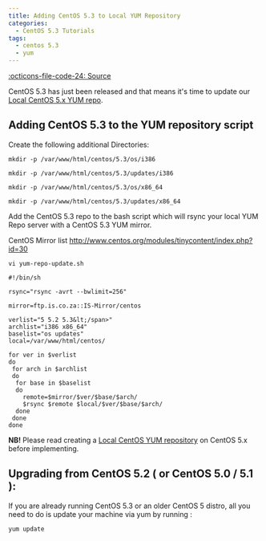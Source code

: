 ```yaml
---
title: Adding CentOS 5.3 to Local YUM Repository
categories:
  - CentOS 5.3 Tutorials
tags:
  - centos 5.3
  - yum
---
```

[:octicons-file-code-24: Source](https://github.com/georgerushby/how2centos.com/blob/main/docs/adding-centos-5-3-to-a-local-yum-repository.md)

CentOS 5.3 has just been released and that means it's time to update our [Local CentOS 5.x YUM repo](http://www.how2centos.com/creating-a-local-yum-repository-on-centos-5x/).

## Adding CentOS 5.3 to the YUM repository script

Create the following additional Directories:

```
mkdir -p /var/www/html/centos/5.3/os/i386
```
```
mkdir -p /var/www/html/centos/5.3/updates/i386
```
```
mkdir -p /var/www/html/centos/5.3/os/x86_64
```
```
mkdir -p /var/www/html/centos/5.3/updates/x86_64
```

Add the CentOS 5.3 repo to the bash script which will rsync your local YUM Repo server with a CentOS 5.3 YUM mirror.

CentOS Mirror list <http://www.centos.org/modules/tinycontent/index.php?id=30>

```
vi yum-repo-update.sh
```

```
#!/bin/sh

rsync="rsync -avrt --bwlimit=256"

mirror=ftp.is.co.za::IS-Mirror/centos

verlist="5 5.2 5.3&lt;/span>"
archlist="i386 x86_64"
baselist="os updates"
local=/var/www/html/centos/

for ver in $verlist
do
 for arch in $archlist
 do
  for base in $baselist
  do
    remote=$mirror/$ver/$base/$arch/
    $rsync $remote $local/$ver/$base/$arch/
  done
 done
done
```

**NB!** Please read creating a <a href="http://www.how2centos.com/creating-a-local-yum-repository-on-centos-5x/">Local CentOS YUM repository</a> on CentOS 5.x before implementing.</p> 


## Upgrading from CentOS 5.2 ( or CentOS 5.0 / 5.1 ):

If you are already running CentOS 5.3 or an older CentOS 5 distro, all you need to do is update your machine via yum by running :

```
yum update
```